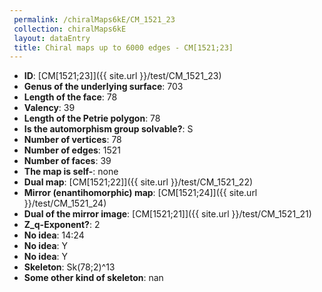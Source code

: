 ```yaml
--- 
 permalink: /chiralMaps6kE/CM_1521_23 
 collection: chiralMaps6kE
 layout: dataEntry
 title: Chiral maps up to 6000 edges - CM[1521;23]
---
```


- **ID**: [CM[1521;23]]({{ site.url }}/test/CM_1521_23)
- **Genus of the underlying surface**: 703
- **Length of the face**: 78
- **Valency**: 39
- **Length of the Petrie polygon**: 78
- **Is the automorphism group solvable?**: S
- **Number of vertices**: 78
- **Number of edges**: 1521
- **Number of faces**: 39
- **The map is self-**: none
- **Dual map**: [CM[1521;22]]({{ site.url }}/test/CM_1521_22)
- **Mirror (enantihomorphic) map**: [CM[1521;24]]({{ site.url }}/test/CM_1521_24)
- **Dual of the mirror image**: [CM[1521;21]]({{ site.url }}/test/CM_1521_21)
- **Z_q-Exponent?**: 2
- **No idea**:  14:24
- **No idea**: Y
- **No idea**: Y
- **Skeleton**: Sk(78;2)^13
- **Some other kind of skeleton**: nan
